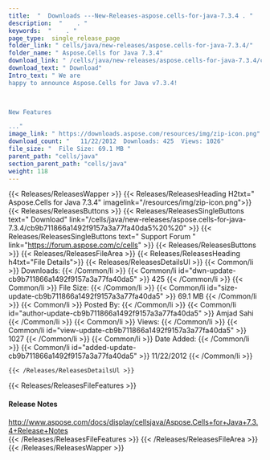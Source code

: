 ```yaml
---
title:  "  Downloads ---New-Releases-aspose.cells-for-java-7.3.4 . " 
description:  "    . " 
keywords:  "    . " 
page_type:  single_release_page
folder_link: " cells/java/new-releases/aspose.cells-for-java-7.3.4/"
folder_name: " Aspose.Cells for Java 7.3.4"
download_link: " /cells/java/new-releases/aspose.cells-for-java-7.3.4/cb9b711866a1492f9157a3a77fa40da5"
download_text: " Download"
Intro_text: " We are
happy to announce Aspose.Cells for Java v7.3.4!

 

New Features

..."
image_link: " https://downloads.aspose.com/resources/img/zip-icon.png"
download_count: "   11/22/2012  Downloads: 425  Views: 1026"
file_size: "  File Size: 69.1 MB "
parent_path: "cells/java"
section_parent_path: "cells/java"
weight: 118 
---
```


{{< Releases/ReleasesWapper >}}
  {{< Releases/ReleasesHeading H2txt=" Aspose.Cells for Java 7.3.4" imagelink="/resources/img/zip-icon.png">}}
  {{< Releases/ReleasesButtons >}}
    {{< Releases/ReleasesSingleButtons text=" Download" link="/cells/java/new-releases/aspose.cells-for-java-7.3.4/cb9b711866a1492f9157a3a77fa40da5%20%20" >}}
    {{< Releases/ReleasesSingleButtons text=" Support Forum " link="https://forum.aspose.com/c/cells" >}}
  {{< Releases/ReleasesButtons >}}
  {{< Releases/ReleasesFileArea >}}
    {{< Releases/ReleasesHeading h4txt="File Details">}}
    {{< Releases/ReleasesDetailsUl >}}
            {{< Common/li  >}} Downloads: {{< /Common/li >}} 
      {{< Common/li id="dwn-update-cb9b711866a1492f9157a3a77fa40da5" >}} 425 {{< /Common/li >}} 
      {{< Common/li  >}} File Size: {{< /Common/li >}} 
      {{< Common/li id="size-update-cb9b711866a1492f9157a3a77fa40da5" >}} 69.1 MB {{< /Common/li >}} 
      {{< Common/li  >}} Posted By: {{< /Common/li >}} 
      {{< Common/li id="author-update-cb9b711866a1492f9157a3a77fa40da5" >}} Amjad Sahi {{< /Common/li >}} 
      {{< Common/li  >}} Views: {{< /Common/li >}} 
      {{< Common/li id="view-update-cb9b711866a1492f9157a3a77fa40da5" >}} 1027 {{< /Common/li >}} 
      {{< Common/li  >}} Date Added: {{< /Common/li >}} 
      {{< Common/li id="added-update-cb9b711866a1492f9157a3a77fa40da5" >}} 11/22/2012 {{< /Common/li >}} 

    {{< /Releases/ReleasesDetailsUl >}}

  {{< Releases/ReleasesFileFeatures >}}
      <h4>Release Notes</h4><div><a href="http://www.aspose.com/docs/display/cellsjava/Aspose.Cells+for+Java+7.3.4+Release+Notes">http://www.aspose.com/docs/display/cellsjava/Aspose.Cells+for+Java+7.3.4+Release+Notes</a></div>
  {{< /Releases/ReleasesFileFeatures >}}
 {{< /Releases/ReleasesFileArea >}}
{{< /Releases/ReleasesWapper >}}


